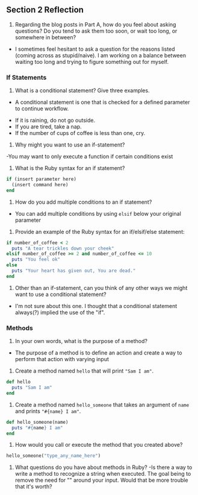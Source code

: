 ## Section 2 Reflection

1. Regarding the blog posts in Part A, how do you feel about asking questions? Do you tend to ask them too soon, or wait too long, or somewhere in between?

  - I sometimes feel hesitant to ask a question for the reasons listed (coming across as stupid/naive). I am working on a balance between waiting too long and trying to figure something out for myself.

### If Statements

1. What is a conditional statement? Give three examples.

  - A conditional statement is one that is checked for a defined parameter to continue workflow.

  * If it is raining, do not go outside.
  * If you are tired, take a nap.
  * If the number of cups of coffee is less than one, cry.

1. Why might you want to use an if-statement?

  -You may want to only execute a function if certain conditions exist

1. What is the Ruby syntax for an if statement?

```ruby
if (insert parameter here)
  (insert command here)
end
```
1. How do you add multiple conditions to an if statement?

  - You can add multiple conditions by using `elsif` below your original parameter

1. Provide an example of the Ruby syntax for an if/elsif/else statement:

```ruby
if number_of_coffee < 2
  puts "A tear trickles down your cheek"
elsif number_of_coffee >= 2 and number_of_coffee <= 10
  puts "You feel ok"
else
  puts "Your heart has given out, You are dead."
end
```
1. Other than an if-statement, can you think of any other ways we might want to use a conditional statement?

  - I'm not sure about this one. I thought that a conditional statement always(?) implied the use of the "if".

### Methods

1. In your own words, what is the purpose of a method?

  - The purpose of a method is to define an action and create a way to perform that action with varying input

1. Create a method named `hello` that will print `"Sam I am"`.

```ruby
def hello
  puts "Sam I am"
end  
```

1. Create a method named `hello_someone` that takes an argument of `name` and prints `"#{name} I am"`.

```ruby
def hello_someone(name)
  puts "#{name} I am"
end
```

1. How would you call or execute the method that you created above?

```ruby
hello_someone("type_any_name_here")
```
1. What questions do you have about methods in Ruby?
  -Is there a way to write a method to recognize a string when executed. The goal being to remove the need for "" around your input. Would that be more trouble that it's worth?
